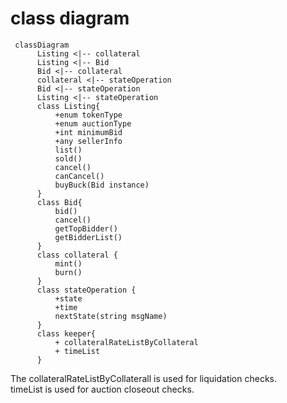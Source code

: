 # class diagram

```mermaid
 classDiagram
      Listing <|-- collateral
      Listing <|-- Bid
      Bid <|-- collateral
      collateral <|-- stateOperation
      Bid <|-- stateOperation
      Listing <|-- stateOperation
      class Listing{
          +enum tokenType
          +enum auctionType
          +int minimumBid
          +any sellerInfo
          list()
          sold()
          cancel()
          canCancel()
          buyBuck(Bid instance)
      }
      class Bid{
          bid()
          cancel()
          getTopBidder()
          getBidderList()
      }
      class collateral {
          mint()
          burn()
      }
      class stateOperation {
          +state
          +time
          nextState(string msgName)
      }
      class keeper{
          + collateralRateListByCollateral
          + timeList
      }
```


The collateralRateListByCollaterall is used for liquidation checks.  
timeList is used for auction closeout checks.   